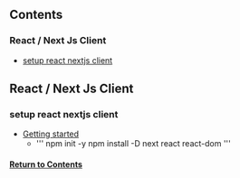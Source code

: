 <a id="contents"></a>

## Contents

### React / Next Js Client

- [setup react nextjs client](#les05)

## React / Next Js Client

<a id="#les05"></a>

### setup react nextjs client

- [Getting started](https://nextjs.org/docs/getting-started)
  - '''
    npm init -y
    npm install -D next react react-dom
    '''

#### [Return to Contents](#contents)
